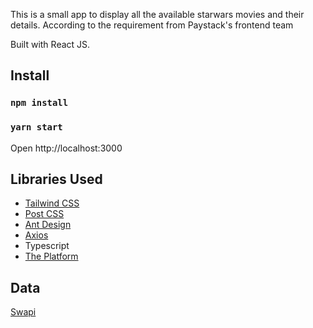 This is a small app to display all the available starwars movies and their details. According to the requirement from Paystack's frontend team

Built with React JS.

## Install

### `npm install`
### `yarn start`

Open http://localhost:3000

## Libraries Used

- [Tailwind CSS](https://tailwindcss.com)
- [Post CSS](postcss.org)
- [Ant Design](https://ant.design)
- [Axios](https://github.com/axios/axios)
- Typescript
- [The Platform](https://github.com/jaredpalmer/the-platform)

## Data 

[Swapi](https://swapi.co/api/films)